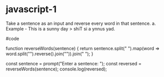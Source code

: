 # javascript-1
Take a sentence as an input and reverse every word in that sentence. a. Example - This is a sunny day > shiT si a ynnus yad.

#code


function reverseWords(sentence) {
  return sentence.split(" ").map(word => word.split("").reverse().join("")).join(" ");
}

const sentence = prompt("Enter a sentence: ");
const reversed = reverseWords(sentence);
console.log(reversed);
